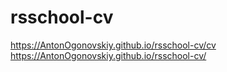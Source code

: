 # rsschool-cv
https://AntonOgonovskiy.github.io/rsschool-cv/cv
https://AntonOgonovskiy.github.io/rsschool-cv/
